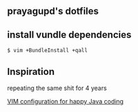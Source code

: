 prayagupd's dotfiles
------------------------

install vundle dependencies
----------------------------

```
$ vim +BundleInstall +qall

```

Inspiration
----------------
repeating the same shit for 4 years

[VIM configuration for happy Java coding](http://www.lucianofiandesio.com/vim-configuration-for-happy-java-coding)
